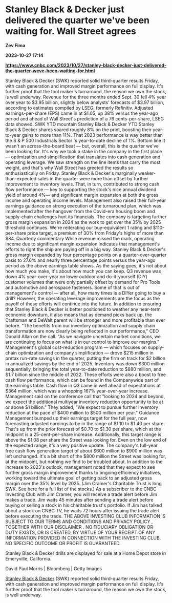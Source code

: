 # Stanley Black & Decker just delivered the quarter we've been waiting for. Wall Street agrees
**Zev Fima**

**2023-10-27 17:14**

**https://www.cnbc.com/2023/10/27/stanley-black-decker-just-delivered-the-quarter-weve-been-waiting-for.html**

Stanley Black & Decker (SWK) reported solid third-quarter results Friday, with cash generation and improved margin performance on full display. It's further proof that the tool maker's turnaround, the reason we own the stock, is well underway. Revenue for the three months ended Sept. 30 fell 4% year over year to $3.95 billion, slightly below analysts' forecasts of $3.97 billion, according to estimates compiled by LSEG, formerly Refinitiv. Adjusted earnings-per-share (EPS) came in at $1.05, up 38% versus the year-ago period and ahead of Wall Street's prediction of a 76 cents-per-share, LSEG data showed. SWK YTD mountain Stanley Black & Decker YTD Stanley Black & Decker shares soared roughly 8% on the print, boosting their year-to-year gains to more than 11%. That 2023 performance is way better than the S & P 500 Industrials Sector 's year-to-date decline of 1%. Bottom line It wasn't an across-the-board beat — but, overall, this is the quarter we've been looking for. It's why we took a stake in the company in the first place — optimization and simplification that translates into cash generation and operating leverage. We saw strength on the line items that carry the most weight, and that's why Wall Street has greeted the results so enthusiastically on Friday. Stanley Black & Decker's marginally weaker-than-expected sales in the quarter were more than offset by further improvement to inventory levels. That, in turn, contributed to strong cash flow performance — key to supporting the stock's nice annual dividend yield of around 4%— and significant margin expansion at both the gross income and operating income levels. Management also raised their full-year earnings guidance on strong execution of the turnaround plan, which was implemented after the hangover from the Covid-era housing boom and supply-chain challenges hurt its financials. The company is targeting further gross margin expansion in 2024 as the work to get over the 35% by 2025 threshold continues. We're reiterating our buy-equivalent 1 rating and $110-per-share price target, a premium of 30% from Friday's highs of more than $84. Quarterly commentary While revenue missed the mark, operating income due to significant margin expansion indicates that management's efforts to right the ship are paying off in a big way. Stanley Black & Decker's gross margin expanded by four percentage points on a quarter-over-quarter basis to 27.6% and nearly three percentage points versus the year-ago period as the above earnings table shows. As the saying goes, it's not about how much you make, it's about how much you can keep. Q3 revenue was down 4% year-over-year on lower outdoor and do-it-yourself (DIY) customer volumes that were only partially offset by demand for Pro Tools and automotive and aerospace fasteners. Some of that is out of management's control — after all, how many times is a DIYer going to buy a drill? However, the operating leverage improvements are the focus as the payoff of these efforts will continue into the future. In addition to ensuring that Stanley Black & Decker is better positioned to weather any near-term economic downturn, it also means that as demand picks back up, the Craftsman and DeWalt parent will be stronger and more profitable than ever before. "The benefits from our inventory optimization and supply chain transformation are now clearly being reflected in our performance," CEO Donald Allan on the call. "As we navigate uncertain market conditions, we are continuing to focus on what is in our control to improve our margins." Management's global cost-reduction program — which focuses on supply-chain optimization and company simplification — drove $215 million in pretax run-rate savings in the quarter, putting the firm on track for $2 billion in annualized savings by the end of 2025. Inventory was down $300 million sequentially, bringing the total year-to-date reduction to $880 million, and $1.7 billion since the middle of 2022. These efforts were also a boost to free cash flow performance, which can be found in the Companywide part of the earnings table. Cash flow in Q3 came in well ahead of expectations at $364 million, which was a whopping 167% year-over-year increase. Management said on the conference call that "looking to 2024 and beyond, we expect the additional multiyear inventory reduction opportunity to be at or above $1 billion." They added, "We expect to pursue further inventory reduction at the pace of $400 million to $500 million per year." Guidance Management bumped up their earnings target for the full year, now forecasting adjusted earnings to be in the range of $1.10 to $1.40 per share. That's up from the prior forecast of $0.70 to $1.30 per share, which at the midpoint is a 25-cent-per-share increase. Additionally, this target range is above the $1.08 per share the Street was looking for. Even on the low end of the expected range, it's a very positive update. The company's full-year free cash flow generation target of about $600 million to $900 million was left unchanged. It's a bit short of the $800 million the Street was looking for, at the midpoint, but nothing we find to be troubled about. In addition to the increase to 2023's outlook, management noted that they expect to see further gross margin improvement thanks to ongoing efficiency initiatives, working toward the ultimate goal of getting back to an adjusted gross margin over the 35% level by 2025. (Jim Cramer's Charitable Trust is long SWK. See here for a full list of the stocks.) As a subscriber to the CNBC Investing Club with Jim Cramer, you will receive a trade alert before Jim makes a trade. Jim waits 45 minutes after sending a trade alert before buying or selling a stock in his charitable trust's portfolio. If Jim has talked about a stock on CNBC TV, he waits 72 hours after issuing the trade alert before executing the trade. THE ABOVE INVESTING CLUB INFORMATION IS SUBJECT TO OUR TERMS AND CONDITIONS AND PRIVACY POLICY , TOGETHER WITH OUR DISCLAIMER . NO FIDUCIARY OBLIGATION OR DUTY EXISTS, OR IS CREATED, BY VIRTUE OF YOUR RECEIPT OF ANY INFORMATION PROVIDED IN CONNECTION WITH THE INVESTING CLUB. NO SPECIFIC OUTCOME OR PROFIT IS GUARANTEED.

Stanley Black & Decker drills are displayed for sale at a Home Depot store in Emeryville, California.

David Paul Morris | Bloomberg | Getty Images

[Stanley Black & Decker](https://www.cnbc.com/quotes/SWK/) (SWK) reported solid third-quarter results Friday, with cash generation and improved margin performance on full display. It's further proof that the tool maker's turnaround, the reason we own the stock, is well underway.